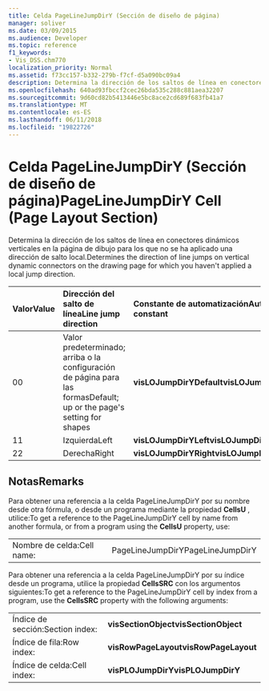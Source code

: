 ```yaml
---
title: Celda PageLineJumpDirY (Sección de diseño de página)
manager: soliver
ms.date: 03/09/2015
ms.audience: Developer
ms.topic: reference
f1_keywords:
- Vis_DSS.chm770
localization_priority: Normal
ms.assetid: f73cc157-b332-279b-f7cf-d5a090bc09a4
description: Determina la dirección de los saltos de línea en conectores dinámicos verticales en la página de dibujo para los que no se ha aplicado una dirección de salto local.
ms.openlocfilehash: 640ad93fbccf2cec26bda535c288c881aea32207
ms.sourcegitcommit: 9d60cd82b5413446e5bc8ace2cd689f683fb41a7
ms.translationtype: MT
ms.contentlocale: es-ES
ms.lasthandoff: 06/11/2018
ms.locfileid: "19822726"
---
```

# <a name="pagelinejumpdiry-cell-page-layout-section"></a><span data-ttu-id="e9d61-103">Celda PageLineJumpDirY (Sección de diseño de página)</span><span class="sxs-lookup"><span data-stu-id="e9d61-103">PageLineJumpDirY Cell (Page Layout Section)</span></span>

<span data-ttu-id="e9d61-104">Determina la dirección de los saltos de línea en conectores dinámicos verticales en la página de dibujo para los que no se ha aplicado una dirección de salto local.</span><span class="sxs-lookup"><span data-stu-id="e9d61-104">Determines the direction of line jumps on vertical dynamic connectors on the drawing page for which you haven't applied a local jump direction.</span></span>
  
|<span data-ttu-id="e9d61-105">**Valor**</span><span class="sxs-lookup"><span data-stu-id="e9d61-105">**Value**</span></span>|<span data-ttu-id="e9d61-106">**Dirección del salto de línea**</span><span class="sxs-lookup"><span data-stu-id="e9d61-106">**Line jump direction**</span></span>|<span data-ttu-id="e9d61-107">**Constante de automatización**</span><span class="sxs-lookup"><span data-stu-id="e9d61-107">**Automation constant**</span></span>|
|:-----|:-----|:-----|
| <span data-ttu-id="e9d61-108">0</span><span class="sxs-lookup"><span data-stu-id="e9d61-108">0</span></span>  <br/> | <span data-ttu-id="e9d61-109">Valor predeterminado; arriba o la configuración de página para las formas</span><span class="sxs-lookup"><span data-stu-id="e9d61-109">Default; up or the page's setting for shapes</span></span>  <br/> |<span data-ttu-id="e9d61-110">**visLOJumpDirYDefault**</span><span class="sxs-lookup"><span data-stu-id="e9d61-110">**visLOJumpDirYDefault**</span></span> <br/> |
| <span data-ttu-id="e9d61-111">1</span><span class="sxs-lookup"><span data-stu-id="e9d61-111">1</span></span>  <br/> | <span data-ttu-id="e9d61-112">Izquierda</span><span class="sxs-lookup"><span data-stu-id="e9d61-112">Left</span></span>  <br/> |<span data-ttu-id="e9d61-113">**visLOJumpDirYLeft**</span><span class="sxs-lookup"><span data-stu-id="e9d61-113">**visLOJumpDirYLeft**</span></span> <br/> |
| <span data-ttu-id="e9d61-114">2</span><span class="sxs-lookup"><span data-stu-id="e9d61-114">2</span></span>  <br/> | <span data-ttu-id="e9d61-115">Derecha</span><span class="sxs-lookup"><span data-stu-id="e9d61-115">Right</span></span>  <br/> |<span data-ttu-id="e9d61-116">**visLOJumpDirYRight**</span><span class="sxs-lookup"><span data-stu-id="e9d61-116">**visLOJumpDirYRight**</span></span> <br/> |
   
## <a name="remarks"></a><span data-ttu-id="e9d61-117">Notas</span><span class="sxs-lookup"><span data-stu-id="e9d61-117">Remarks</span></span>

<span data-ttu-id="e9d61-118">Para obtener una referencia a la celda PageLineJumpDirY por su nombre desde otra fórmula, o desde un programa mediante la propiedad **CellsU** , utilice:</span><span class="sxs-lookup"><span data-stu-id="e9d61-118">To get a reference to the PageLineJumpDirY cell by name from another formula, or from a program using the **CellsU** property, use:</span></span> 
  
|||
|:-----|:-----|
| <span data-ttu-id="e9d61-119">Nombre de celda:</span><span class="sxs-lookup"><span data-stu-id="e9d61-119">Cell name:</span></span>  <br/> | <span data-ttu-id="e9d61-120">PageLineJumpDirY</span><span class="sxs-lookup"><span data-stu-id="e9d61-120">PageLineJumpDirY</span></span>  <br/> |
   
<span data-ttu-id="e9d61-121">Para obtener una referencia a la celda PageLineJumpDirY por su índice desde un programa, utilice la propiedad **CellsSRC** con los argumentos siguientes:</span><span class="sxs-lookup"><span data-stu-id="e9d61-121">To get a reference to the PageLineJumpDirY cell by index from a program, use the **CellsSRC** property with the following arguments:</span></span> 
  
|||
|:-----|:-----|
| <span data-ttu-id="e9d61-122">Índice de sección:</span><span class="sxs-lookup"><span data-stu-id="e9d61-122">Section index:</span></span>  <br/> |<span data-ttu-id="e9d61-123">**visSectionObject**</span><span class="sxs-lookup"><span data-stu-id="e9d61-123">**visSectionObject**</span></span> <br/> |
| <span data-ttu-id="e9d61-124">Índice de fila:</span><span class="sxs-lookup"><span data-stu-id="e9d61-124">Row index:</span></span>  <br/> |<span data-ttu-id="e9d61-125">**visRowPageLayout**</span><span class="sxs-lookup"><span data-stu-id="e9d61-125">**visRowPageLayout**</span></span> <br/> |
| <span data-ttu-id="e9d61-126">Índice de celda:</span><span class="sxs-lookup"><span data-stu-id="e9d61-126">Cell index:</span></span>  <br/> |<span data-ttu-id="e9d61-127">**visPLOJumpDirY**</span><span class="sxs-lookup"><span data-stu-id="e9d61-127">**visPLOJumpDirY**</span></span> <br/> |
   

